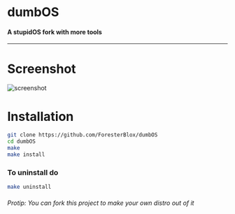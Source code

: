 # dumbOS

#### A stupidOS fork with more tools

---

# Screenshot

![screenshot](https://cdn.discordapp.com/attachments/876377090969178162/934820220114178148/Screen_Shot_2565-01-23_at_21.41.14.png)

# Installation

```bash
git clone https://github.com/ForesterBlox/dumbOS
cd dumbOS
make
make install
```

### To uninstall do

```bash
make uninstall
```

###### Protip: You can fork this project to make your own distro out of it
